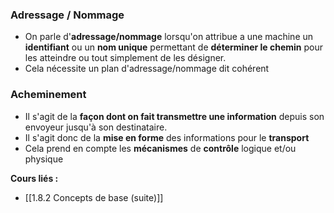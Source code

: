 ### Adressage / Nommage

- On parle d'**adressage/nommage** lorsqu'on attribue a une machine un **identifiant** ou un **nom unique** permettant de **déterminer le chemin** pour les atteindre ou tout simplement de les désigner.
- Cela nécessite un plan d'adressage/nommage dit cohérent

### Acheminement

- Il s'agit de la **façon dont on fait transmettre une information** depuis son envoyeur jusqu'à son destinataire.
- Il s'agit donc de la **mise en forme** des informations pour le **transport**
- Cela prend en compte les **mécanismes** de **contrôle** logique et/ou physique


**Cours liés :**
- [[1.8.2 Concepts de base (suite)]]